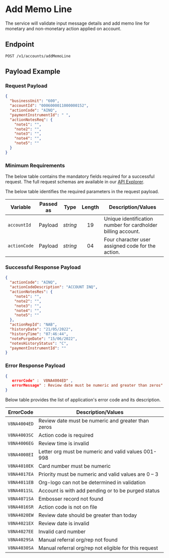 # Add Memo Line

The service will validate input message details and add memo line for monetary and non-monetary action applied on account.

## Endpoint

`POST /v1/accounts/addMemoLine`

## Payload Example

### Request Payload

```json
{
  "businessUnit": "600",
  "accountId": "0006000011000000152",
  "actionCode": "AINQ",
  "paymentInstrumentId": " ",
  "actionNotesReq": {
    "note1": "",
    "note2": "",
    "note3": "",
    "note4": "",
    "note5": ""
  }
}

``` 

### Minimum Requirements

The below table contains the mandatory fields required for a successful request. The full request schemas are available in our [API Explorer](../api/?type=post&path=/v1/accounts/addMemoLine).

The below table identifies the required parameters in the request payload.

| Variable | Passed as | Type | Length | Description/Values |
| -------- | :-------: | :--: | :------------: | ------------------ |
| `accountId` | Payload | *string* | 19 | Unique identification number for cardholder billing account.|
| `actionCode` | Payload | *string* | 04 | Four character user assigned code for the action.|

### Successful Response Payload

```json
{
  "actionCode": "AINQ",
  "actionCodeDescription": "ACCOUNT INQ",
  "actionNotesRes": {
    "note1": "",
    "note2": "",
    "note3": "",
    "note4": "",
    "note5": ""
  },
  "actionRepId": "NAB",
  "historyDate": "21/05/2022",
  "historyTime": "07:46:44",
  "notePurgeDate": "15/06/2022",
  "notesHistoryStatus": "C",
  "paymentInstrumentId": ""
}

```
### Error Response Payload

```json
{
   errorCode" :  V8NA4004ED" ,
   errorMessage" : Review date must be numeric and greater than zeros"   
}
```

Below table provides the list of application's error code and its description.

| ErrorCode |  Description/Values |
| --------  | ------------------ |
| `V8NA4004ED` | Review date must be numeric and greater than zeros |
| `V8NA4003SC` | Action code is required |
| `V8NA4006EG` | Review time is invalid |
| `V8NA4008EI` | Letter org must be numeric and valid values 001-998 |
| `V8NA4010EK` | Card number must be numeric |
| `V8NA4017EA` | Priority must be numeric and valid values are 0 – 3 |
| `V8NA4011EB` | Org-logo can not be determined in validation |
| `V8NA4011SL` | Account is with add pending or to be purged status | 
| `V8NA4071SA` | Embosser record not found |
| `V8NA4016SR` | Action code is not on file |
| `V8NA4020EW` | Review date should be greater than today |
| `V8NA4021EX` | Review date is invalid |
| `V8NA4027EE` | Invalid card number |
| `V8NA4029SA` | Manual referral org/rep not found | 
| `V8NA4030SA` | Manual referral org/rep not eligible for this request |